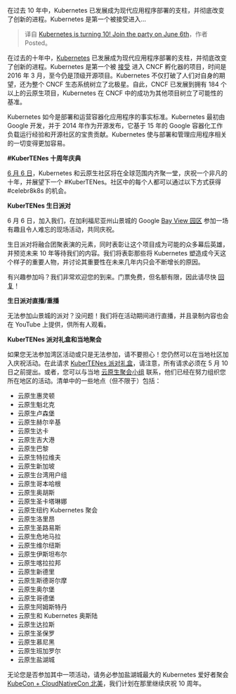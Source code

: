 
<!--
title: Kubernetes十周年派对
cover: https://www.cncf.io/wp-content/uploads/2024/05/Single-Card-2-60.png
-->

在过去 10 年中，Kubernetes 已发展成为现代应用程序部署的支柱，并彻底改变了创新的进程。Kubernetes 是第一个被接受进入…

> 译自 [Kubernetes is turning 10! Join the party on June 6th](https://www.cncf.io/blog/2024/05/07/kubernetes-is-turning-10-join-the-party-on-june-6th/)，作者 Posted。

在过去的十年中，[Kubernetes](http://kubernetes.io) 已发展成为现代应用程序部署的支柱，并彻底改变了创新的进程。Kubernetes 是第一个被 [接受](https://www.cncf.io/announcements/2016/03/10/cloud-native-computing-foundation-accepts-kubernetes-as-first-hosted-project-technical-oversight-committee-elected/) 进入 CNCF 孵化器的项目，时间是 2016 年 3 月，至今仍是顶级开源项目。Kubernetes 不仅打破了人们对自身的期望，还为整个 CNCF 生态系统树立了北极星。自此，CNCF 已发展到拥有 184 个以上的云原生项目，Kubernetes 在 CNCF 中的成功为其他项目树立了可能性的基准。

Kubernetes 如今是部署和运营容器化应用程序的事实标准。Kubernetes 最初由 Google 开发，并于 2014 年作为开源发布，它基于 15 年的 Google 容器化工作负载运行经验和开源社区的宝贵贡献。Kubernetes 使与部署和管理应用程序相关的一切变得更加容易。

**#KuberTENes 十周年庆典**

[6 月 6 日](https://events.linuxfoundation.org/kuber10es-birthday-bash/)，Kubernetes 和云原生社区将在全球范围内齐聚一堂，庆祝一个非凡的十年，并展望下一个 #KuberTENes。社区中的每个人都可以通过以下方式获得 #celebr8k8s 的机会。

**KuberTENes 生日派对**

6 月 6 日，加入我们，在加利福尼亚州山景城的 Google [Bay View 园区](https://realestate.withgoogle.com/bayview) 参加一场有趣且令人难忘的现场活动，共同庆祝。

生日派对将融合团聚表演的元素，同时表彰让这个项目成为可能的众多幕后英雄，并预览未来 10 年等待我们的内容。我们将表彰那些将 Kubernetes 塑造成今天这个样子的重要人物，并讨论其重要性在未来几年内只会不断增长的原因。

有兴趣参加吗？我们非常欢迎您的到来。门票免费，但名额有限，因此请尽快 [回复](https://events.linuxfoundation.org/kuber10es-birthday-bash/)！

**生日派对直播/重播**

无法参加山景城的派对？没问题！我们将在活动期间进行直播，并且录制内容也会在 YouTube 上提供，供所有人观看。

**KuberTENes 派对礼盒和当地聚会**

如果您无法参加湾区活动或只是无法参加，请不要担心！您仍然可以在当地社区加入庆祝活动。在此请求 [KuberTENes 派对礼盒](https://share.hsforms.com/1feeTKzUpRqm5lnnifbqOXQ4tvhy?__hstc=160532258.e00e885cf17bfdbb3d74d6b37932e9de.1698502436143.1713989333711.1714401664068.20&__hssc=160532258.1.1714401664068&__hsfp=1717932986)，请注意，所有请求必须在 5 月 10 日之前提出。或者，您可以与当地 [云原生聚会小组](http://community.cncf.io) 联系，他们已经在努力组织您所在地区的活动。清单中的一些地点（但不限于）包括：

- 云原生惠灵顿
- 云原生魁北克
- 云原生卢森堡
- 云原生赫尔辛基
- 云原生达卡
- 云原生吉大港
- 云原生巴黎
- 云原生特拉维夫
- 云原生新加坡
- 云原生台湾用户组
- 云原生哥本哈根
- 云原生奥胡斯
- 云原生圣卡塔琳娜
- 云原生纽约 Kubernetes 聚会
- 云原生洛里昂
- 云原生圣路易斯
- 云原生危地马拉
- 云原生维尔纽斯
- 云原生伊斯坦布尔
- 云原生喀拉拉邦
- 云原生新德里
- 云原生斯德哥尔摩
- 云原生奥尔堡
- 云原生哥德堡
- 云原生阿姆斯特丹
- 云原生和 Kubernetes 奥斯陆
- 云原生达拉斯
- 云原生圣保罗
- 云原生慕尼黑
- 云原生班加罗尔
- 云原生盐湖城

无论您是否参加其中一项活动，请务必参加盐湖城最大的 Kubernetes 爱好者聚会 [KubeCon + CloudNativeCon 北美](https://events.linuxfoundation.org/kubecon-cloudnativecon-north-america/)，我们计划在那里继续庆祝 10 周年。